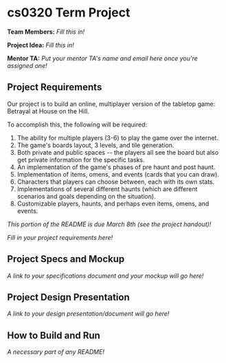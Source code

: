 # cs0320 Term Project

**Team Members:** _Fill this in!_

**Project Idea:** _Fill this in!_

**Mentor TA:** _Put your mentor TA's name and email here once you're assigned one!_

## Project Requirements

Our project is to build an online, multiplayer version of the tabletop game: Betrayal at House on the Hill.

To accomplish this, the following will be required:

1. The ability for multiple players (3-6) to play the game over the internet.
2. The game's boards layout, 3 levels, and tile generation.
3. Both private and public spaces -- the players all see the board but also get private information for the specific tasks.
4. An implementation of the game's phases of pre haunt and post haunt.
5. Implementation of items, omens, and events (cards that you can draw).
6. Characters that players can choose between, each with its own stats.
7. Implementations of several different haunts (which are different scenarios and goals depending on the situation).
8. Customizable players, haunts, and perhaps even items, omens, and events. 

_This portion of the README is due March 8th (see the project handout)!_

_Fill in your project requirements here!_

## Project Specs and Mockup
_A link to your specifications document and your mockup will go here!_

## Project Design Presentation
_A link to your design presentation/document will go here!_

## How to Build and Run
_A necessary part of any README!_
